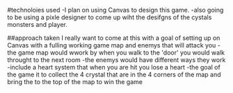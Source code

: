 #technoloies used
-I plan on using Canvas to design this game.
-also going to be using a pixle designer to come up wiht the desifgns of the cystals monsters and player.

##approach taken 
I really want to come at this with a goal of setting up on Canvas with a fulling working game map and enemys that will attack you
-the game map would wwork by when you walk to the 'door' you would walk throught to the next room
-the enemys would have different ways they work
-include a heart system that when you are hit you lose a heart
-the goal of the game it to collect the 4 crystal that are in the 4 corners of the map and bring the to the top of the map to win the game
